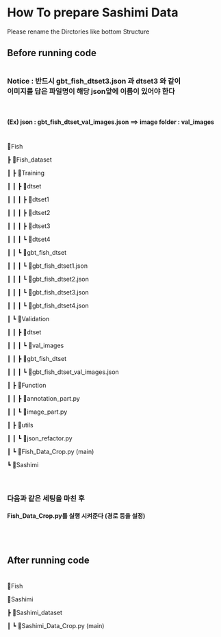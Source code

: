 # How To prepare Sashimi Data
Please rename the Dirctories like bottom Structure

## Before running code
# 

### Notice : 반드시 gbt_fish_dtset3.json 과 dtset3 와 같이 <br/> 이미지를 담은 파일명이 해당 json앞에 이름이 있어야 한다
<br/> 

#### (Ex) json : gbt_fish_dtset_val_images.json ==>  image folder : val_images


#
📂Fish

┣ 📂Fish_dataset

┃ ┣ 📂Training

┃ ┃ ┣ 📂dtset

┃ ┃ ┃ ┣ 📂dtset1

┃ ┃ ┃ ┣ 📂dtset2

┃ ┃ ┃ ┣ 📂dtset3

┃ ┃ ┃ ┗ 📂dtset4

┃ ┃ ┗ 📂gbt_fish_dtset

┃ ┃ ┃ ┗ 📜gbt_fish_dtset1.json

┃ ┃ ┃ ┗ 📜gbt_fish_dtset2.json

┃ ┃ ┃ ┗ 📜gbt_fish_dtset3.json

┃ ┃ ┃ ┗ 📜gbt_fish_dtset4.json

┃ ┗ 📂Validation

┃ ┃ ┣ 📂dtset

┃ ┃ ┃ ┗ 📂val_images

┃ ┃ ┣ 📂gbt_fish_dtset

┃ ┃ ┃ ┗ 📜gbt_fish_dtset_val_images.json

┃ ┣ 📂Function

┃ ┃ ┣ 📜annotation_part.py

┃ ┃ ┗ 📜image_part.py

┃ ┣ 📂utils

┃ ┃ ┗ 📜json_refactor.py

┃ ┗ 📜Fish_Data_Crop.py (main)

┗ 📂Sashimi
<br/> 
<br/> 
<br/> 


### 다음과 같은 세팅을 마친 후

#### Fish_Data_Crop.py를 실행 시켜준다 (경로 등을 설정)
<br/> 
<br/> 


## After running code
# 

📂Fish

📂Sashimi

┣ 📂Sashimi_dataset

┃ ┗ 📜Sashimi_Data_Crop.py (main)
